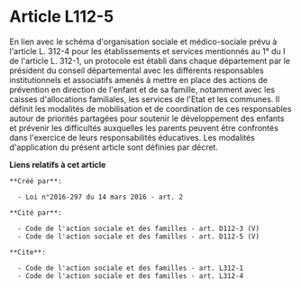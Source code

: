 # Article L112-5

En lien avec le schéma d'organisation sociale et médico-sociale prévu à l'article L. 312-4 pour les établissements et
services mentionnés au 1° du I de l'article L. 312-1, un protocole est établi dans chaque département par le président du
conseil départemental avec les différents responsables institutionnels et associatifs amenés à mettre en place des actions de
prévention en direction de l'enfant et de sa famille, notamment avec les caisses d'allocations familiales, les services de
l'Etat et les communes. Il définit les modalités de mobilisation et de coordination de ces responsables autour de priorités
partagées pour soutenir le développement des enfants et prévenir les difficultés auxquelles les parents peuvent être
confrontés dans l'exercice de leurs responsabilités éducatives. Les modalités d'application du présent article sont définies
par décret.

**Liens relatifs à cet article**

	**Créé par**:

	  - Loi n°2016-297 du 14 mars 2016 - art. 2

	**Cité par**:

	  - Code de l'action sociale et des familles - art. D112-3 (V)
	  - Code de l'action sociale et des familles - art. D112-5 (V)

	**Cite**:

	  - Code de l'action sociale et des familles - art. L312-1
	  - Code de l'action sociale et des familles - art. L312-4

